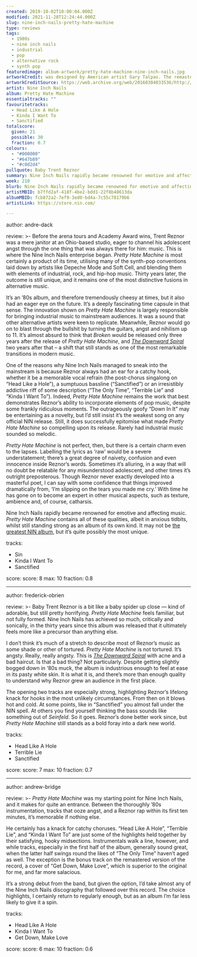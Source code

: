 ```yaml
---
created: 2019-10-02T10:00:04.000Z
modified: 2021-11-28T12:24:44.000Z
slug: nine-inch-nails-pretty-hate-machine
type: reviews
tags:
  - 1980s
  - nine inch nails
  - industrial
  - pop
  - alternative rock
  - synth pop
featuredimage: album-artwork/pretty-hate-machine-nine-inch-nails.jpg
artworkCredit: was designed by American artist Gary Talpas. The remaster included a new cover designed by American graphic artist Rob Sheridan.
artworkCreditSource: https://web.archive.org/web/20160304033536/http://www.bicyclemusic.com/downloads/PHM%20Press%20Release.pdf
artist: Nine Inch Nails
album: Pretty Hate Machine
essentialtracks: ""
favouritetracks:
  - Head Like A Hole
  - Kinda I Want To
  - Sanctified
totalscore:
  given: 21
  possible: 30
  fraction: 0.7
colours:
  - "#000000"
  - "#647b89"
  - "#c0d2d4"
pullquote: Baby Trent Reznor
summary: Nine Inch Nails rapidly became renowned for emotive and affecting music. Pretty Hate Machine contains all of these qualities, albeit in anxious tidbits.
week: 210
blurb: Nine Inch Nails rapidly became renowned for emotive and affecting music. Pretty Hate Machine contains those qualities, albeit in anxious tidbits.
artistMBID: b7ffd2af-418f-4be2-bdd1-22f8b48613da
albumMBID: fcb872a2-7ef9-3ed0-bd4a-7c55c78179b6
artistLink: https://store.nin.com/

---
```


author: andre-dack

review: >-
  Before the arena tours and Academy Award wins, Trent Reznor was a mere janitor at an Ohio-based studio, eager to channel his adolescent angst through the one thing that was always there for him: music. This is where the Nine Inch Nails enterprise began. _Pretty Hate Machine_ is most certainly a product of its time, utilising many of the synth-pop conventions laid down by artists like Depeche Mode and Soft Cell, and blending them with elements of industrial, rock, and hip-hop music. Thirty years later, the outcome is still unique, and it remains one of the most distinctive fusions in alternative music.

  It’s an ’80s album, and therefore tremendously cheesy at times, but it also had an eager eye on the future. It’s a deeply fascinating time capsule in that sense. The innovation shown on _Pretty Hate Machine_ is largely responsible for bringing industrial music to mainstream audiences. It was a sound that other alternative artists were keen to replicate. Meanwhile, Reznor would go on to blast through the bullshit by turning the guitars, angst and nihilism up to 11. It’s almost absurd to think that _Broken_ would be released only three years after the release of _Pretty Hate Machine_, and [_The Downward Spiral_](/reviews/nine-inch-nails-the-downward-spiral/) two years after that – a shift that still stands as one of the most remarkable transitions in modern music.

  One of the reasons why Nine Inch Nails managed to sneak into the mainstream is because Reznor always had an ear for a catchy hook, whether it be a memorable vocal refrain (the post-chorus singalong on “Head Like a Hole”), a sumptuous bassline (“Sanctified”) or an irresistibly addictive riff of some description (“The Only Time”, “Terrible Lie” and “Kinda I Want To”). Indeed, _Pretty Hate Machine_ remains the work that best demonstrates Reznor’s ability to incorporate elements of pop music, despite some frankly ridiculous moments. The outrageously goofy “Down In It” may be entertaining as a novelty, but I’d still insist it’s the weakest song on any official NIN release. Still, it does successfully epitomise what made _Pretty Hate Machine_ so compelling upon its release. Rarely had industrial music sounded so melodic.

  _Pretty Hate Machine_ is not perfect, then, but there is a certain charm even to the lapses. Labelling the lyrics as ‘raw’ would be a severe understatement; there’s a great degree of naivety, confusion and even innocence inside Reznor’s words. Sometimes it’s alluring, in a way that will no doubt be relatable for any misunderstood adolescent, and other times it’s outright preposterous. Though Reznor never exactly developed into a masterful poet, I can say with some confidence that things improved dramatically from, ‘I’m slipping on the tears you made me cry.’ With time he has gone on to become an expert in other musical aspects, such as texture, ambience and, of course, catharsis.

  Nine Inch Nails rapidly became renowned for emotive and affecting music. _Pretty Hate Machine_ contains all of these qualities, albeit in anxious tidbits, whilst still standing strong as an album of its own kind. It may not be [the greatest NIN album](/articles/ranking-nine-inch-nails-studio-albums/), but it’s quite possibly the most unique.

tracks:
  - Sin
  - ­­Kinda I Want To
  - ­­Sanctified

score:
  score: 8
  max: 10
  fraction: 0.8

---

author: frederick-obrien

review: >-
  Baby Trent Reznor is a bit like a baby spider up close — kind of adorable, but still pretty horrifying. _Pretty Hate Machine_ feels familiar, but not fully formed. Nine Inch Nails has achieved so much, critically and sonically, in the thirty years since this album was released that it ultimately feels more like a precursor than anything else.

  I don’t think it’s much of a stretch to describe most of Reznor’s music as some shade or other of tortured. _Pretty Hate Machine_ is not tortured. It’s angsty. Really, really angsty. This is [_The Downward Spiral_](/reviews/nine-inch-nails-the-downward-spiral/) with acne and a bad haircut. Is that a bad thing? Not particularly. Despite getting slightly bogged down in ‘80s muck, the album is industrious enough to feel at ease in its pasty white skin. It is what it is, and there’s more than enough quality to understand why Reznor grew an audience in the first place.

  The opening two tracks are especially strong, highlighting Reznor’s lifelong knack for hooks in the most unlikely circumstances. From then on it blows hot and cold. At some points, like in “Sanctified” you almost fall under the NIN spell. At others you find yourself thinking the bass sounds like something out of _Seinfeld_. So it goes. Reznor’s done better work since, but _Pretty Hate Machine_ still stands as a bold foray into a dark new world.

tracks:
  - Head Like A Hole
  - ­­Terrible Lie
  - ­­Sanctified

score:
  score: 7
  max: 10
  fraction: 0.7

---

author: andrew-bridge

review: >-
  _Pretty Hate Machine_ was my starting point for Nine Inch Nails, and it makes for quite an entrance. Between the thoroughly ’80s instrumentation, tracks that ooze angst, and a Reznor rap within its first ten minutes, it’s memorable if nothing else.

  He certainly has a knack for catchy choruses. “Head Like A Hole”, “Terrible Lie”, and “Kinda I Want To” are just some of the highlights held together by their satisfying, hooky midsections. Instrumentals walk a line, however, and while tracks, especially in the first half of the album, generally sound great, when the latter half swings round the likes of “The Only Time” haven’t aged as well. The exception is the bonus track on the remastered version of the record, a cover of “Get Down, Make Love”, which is superior to the original for me, and far more salacious.

  It’s a strong debut from the band, but given the option, I’d take almost any of the Nine Inch Nails discography that followed over this record. The choice highlights, I certainly return to regularly enough, but as an album I’m far less likely to give it a spin.

tracks:
  - Head Like A Hole
  - ­­Kinda I Want To
  - ­­Get Down, Make Love

score:
  score: 6
  max: 10
  fraction: 0.6
